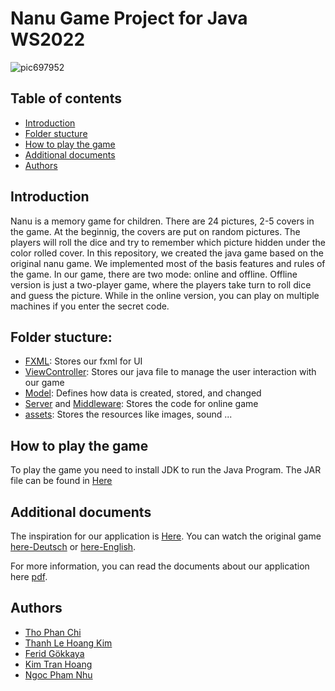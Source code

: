 # Nanu Game Project for Java WS2022

![pic697952](https://user-images.githubusercontent.com/101057915/215149706-e69b1eae-c2de-4fcc-a657-d843b3739106.jpg)

## Table of contents

- [Introduction](#introduction)
- [Folder stucture](#folder-stucture)
- [How to play the game](#how-to-play-the-game)
- [Additional documents](#additional-documents)
- [Authors](#authors)

## Introduction

Nanu is a memory game for children. There are 24 pictures, 2-5 covers in the game. At the beginnig, the covers are put on random pictures. The players will roll the dice and try to remember which picture hidden under the color rolled cover.
In this repository, we created the java game based on the original nanu game. We implemented most of the basis features and rules of the game. In our game, there are two mode: online and offline. Offline version is just a two-player game, where the players take turn to roll dice and guess the picture. While in the online version, you can play on multiple machines if you enter the secret code.

## Folder stucture:

- [FXML](https://github.com/TomNewbie/java-nanu-project/tree/main/src/main/resources/ws2022/fxml): Stores our fxml for UI
- [ViewController](https://github.com/TomNewbie/java-nanu-project/tree/main/src/main/java/ws2022/Client/ViewController): Stores our java file to manage the user interaction with our game
- [Model](https://github.com/TomNewbie/java-nanu-project/tree/main/src/main/java/ws2022/Client/Model): Defines how data is created, stored, and changed
- [Server](https://github.com/TomNewbie/java-nanu-project/tree/main/src/main/java/ws2022/Server) and [Middleware](https://github.com/TomNewbie/java-nanu-project/tree/main/src/main/java/ws2022/Middleware): Stores the code for online game
- [assets](https://github.com/TomNewbie/java-nanu-project/tree/main/src/main/resources/ws2022/assets): Stores the resources like images, sound ...

## How to play the game

To play the game you need to install JDK to run the Java Program. The JAR file can be found in [Here](https://github.com/TomNewbie/java-nanu-project/blob/main/java-nanu-project-1.0-SNAPSHOT.jar)

## Additional documents

The inspiration for our application is [Here](https://campuas.frankfurt-university.de/pluginfile.php/207336/mod_resource/content/1/Nanu.pdf). You can watch the original game [here-Deutsch](https://www.youtube.com/watch?v=A_bEx2lpkmo) or [here-English](https://www.youtube.com/watch?v=dkwNihodVnw).

For more information, you can read the documents about our application here [pdf](https://github.com/TomNewbie/java-nanu-project/blob/main/report/Project_report.pdf).

## Authors

- [Tho Phan Chi](https://github.com/TomNewbie)
- [Thanh Le Hoang Kim](https://github.com/Kimthanh11)
- [Ferid Gökkaya](https://github.com/ferid99)
- [Kim Tran Hoang](https://github.com/HoangKim1504)
- [Ngoc Pham Nhu](https://github.com/PhamNhuNgoc)
